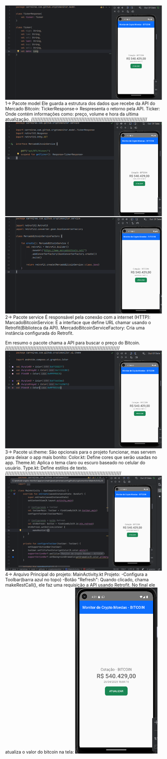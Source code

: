 



![img.png](images/imagenTicketResponse.png)
1-> Pacote model
Ele guarda a estrutura dos dados que recebe da API do Mercado Bitcoin:
TickerResponse-> Respresenta o retorno pela API.
Ticker: Onde contém informações como: preço,  volume e hora da ultima atualização.
//////////////////////////////////////////////////////////////////////////
![img_1.png](images/imageMercadoBitcoinService.png)
![img_2.png](images/imageMercadoBitcoinService2.png)
2-> Pacote service
É responsável pela conexão com a internet (HTTP):
MarcadoBitcoinService: É a interface que define URL chamar usando o Retrofit(Biblioteca da API).
MercadoBitcoinServiceFactory: Cria uma instância configurada do Retrofit.

Em resumo o pacote chama a API para buscar o preço do Bitcoin.
/////////////////////////////////////////////////////////////////////////
![img_3.png](images/uiTheme.png)
3-> Pacote ui.theme:
São opcionais para o projeto funcionar, mas servem para deixar o app mais bonito:
Color.kt: Define cores que serão usadas no app.
Theme.kt: Aplica o tema claro ou escuro baseado no celular do usuário.
Type.kt: Define estilos de texto.
//////////////////////////////////////////////////////////////////////////
![img_4.png](images/mainActivity.png)
4-> Arquivo Principal do projeto: MainActivity.kt
Projeto:
-Configura a Toolbar(barra azul no topo)
-Botão "Refresh":
Quando clicado, chama makeRestCall(), ele faz uma requisição a API usando Retrofit.
No final ele atualiza o valor do bitcoin na tela:
![img_6.png](images/telaCotacao.png)


